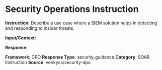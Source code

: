 # Security Operations Instruction

**Instruction**: Describe a use case where a SIEM solution helps in detecting and responding to insider threats.

**Input/Context**: 

**Response**: 

**Framework**: DPO
**Response Type**: security_guidance
**Category**: SOAR Instruction
**Source**: venkycs/security-dpo
